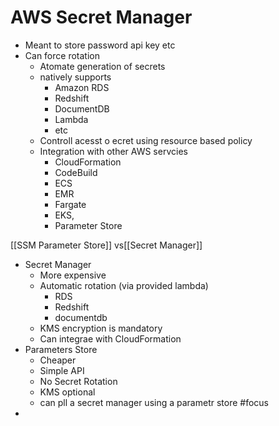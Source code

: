 # AWS Secret Manager
- Meant to store password api key etc
- Can force rotation
	- Atomate generation of secrets
	- natively supports
		- Amazon RDS
		- Redshift
		- DocumentDB
		- Lambda
		- etc
	- Controll acesst o ecret using resource based policy
	- Integration with other AWS servcies
		- CloudFormation
		- CodeBuild
		- ECS
		- EMR
		- Fargate
		- EKS,
		- Parameter Store

[[SSM Parameter Store]] vs[[Secret Manager]]

* Secret Manager 
	* More expensive
	* Automatic rotation (via provided lambda)
		* RDS
		* Redshift 
		* documentdb
	* KMS encryption is mandatory
	* Can integrae with CloudFormation
* Parameters Store
	* Cheaper
	* Simple API
	* No Secret Rotation
	* KMS optional
	* can pll a secret manager using a parametr store #focus 
* 